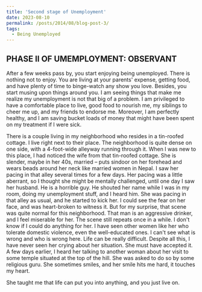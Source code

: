 ```yaml
---
title: 'Second stage of Unemployment'
date: 2023-08-10
permalink: /posts/2014/08/blog-post-3/
tags:
  - Being Unemployed
---
```


PHASE II OF UMEMPLOYMENT: OBSERVANT
------

After a few weeks pass by, you start enjoying being unemployed. There is nothing not to enjoy. You are living at your parents' expense, getting food, and have plenty of time to binge-watch any show you love. Besides, you start musing upon things around you. I am seeing things that make me realize my unemployment is not that big of a problem. I am privileged to have a comfortable place to live, good food to nourish me, my siblings to cheer me up, and my friends to endorse me. Moreover, I am perfectly healthy, and I am saving bucket loads of money that might have been spent on my treatment if I were sick.

There is a couple living in my neighborhood who resides in a tin-roofed cottage. I live right next to their place. The neighborhood is quite dense on one side, with a 4-foot-wide alleyway running through it. When I was new to this place, I had noticed the wife from that tin-roofed cottage. She is slender, maybe in her 40s, married – puts sindoor on her forehead and wears beads around her neck like married women in Nepal. I saw her pacing in that alley several times for a few days. Her pacing was a little aberrant, so I thought she might be mentally challenged, until one day I saw her husband. He is a horrible guy. He shouted her name while I was in my room, doing my unemployment stuff, and I heard him. She was pacing in that alley as usual, and he started to kick her. I could see the fear on her face, and was heart-broken to witness it. But for my surprise, that scene was quite normal for this neighborhood. That man is an aggressive drinker, and I feel miserable for her. The scene still repeats once in a while. I don't know if I could do anything for her. I have seen other women like her who tolerate domestic violence, even the well-educated ones. I can't see what is wrong and who is wrong here. Life can be really difficult. Despite all this, I have never seen her crying about her situation. She must have accepted it. A few days earlier, I heard her talking to another woman about her visit to some temple situated at the top of the hill. She was asked to do so by some religious guru. She sometimes smiles, and her smile hits me hard, it touches my heart.

She taught me that life can put you into anything, and you just live on.

